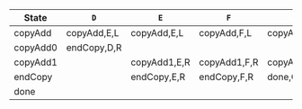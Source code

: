 | State       | `D`           | `E`           | `F`           | `G`           | `X`           | `0`           | `1`           | ⊔               |
|-------------|---------------|---------------|---------------|---------------|---------------|---------------|---------------|------------------|
| copyAdd     | copyAdd,E,L   | copyAdd,E,L   | copyAdd,F,L   | copyAdd,G,L   |               | copyAdd,0,L   | copyAdd,1,L   |                  |
| copyAdd0    | endCopy,D,R   |               |               |               | copyAdd0,X,L  |               | copyAdd1,X,R  |                  |
| copyAdd1    |               | copyAdd1,E,R  | copyAdd1,F,R  | copyAdd1,G,R  | copyAdd1,X,R  | copyAdd1,0,R  | copyAdd1,1,R  | copyAdd,1,L      |
| endCopy     |               | endCopy,E,R   | endCopy,F,R   | done,G,R      | endCopy,X,R   | endCopy,0,R   | endCopy,1,R   |                  |
| done        |               |               |               |               |               |               |               |                  |

